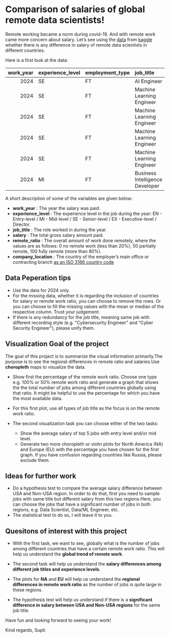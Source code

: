 # Comparison of salaries of global remote data scientists!

Remote working became a norm during covid-19. And with remote work came
more concern about salary. Let’s see using the
[data](https://github.com/Dr-Eberle-Zentrum/Data-projects-with-R-and-GitHub/blob/main/Projects/Supti7/Salaries_data_scientists.csv)
from
[kaggle](https://www.kaggle.com/datasets/abhinavshaw09/data-science-job-salaries-2024?resource=download)
whether there is any difference in salary of remote data scientists in
different countries.

Here is a first look at the data:

<table>
<colgroup>
<col style="width: 5%" />
<col style="width: 9%" />
<col style="width: 9%" />
<col style="width: 18%" />
<col style="width: 4%" />
<col style="width: 9%" />
<col style="width: 8%" />
<col style="width: 10%" />
<col style="width: 7%" />
<col style="width: 9%" />
<col style="width: 7%" />
</colgroup>
<thead>
<tr class="header">
<th style="text-align: right;">work_year</th>
<th style="text-align: left;">experience_level</th>
<th style="text-align: left;">employment_type</th>
<th style="text-align: left;">job_title</th>
<th style="text-align: right;">salary</th>
<th style="text-align: left;">salary_currency</th>
<th style="text-align: right;">salary_in_usd</th>
<th style="text-align: left;">employee_residence</th>
<th style="text-align: right;">remote_ratio</th>
<th style="text-align: left;">company_location</th>
<th style="text-align: left;">company_size</th>
</tr>
</thead>
<tbody>
<tr class="odd">
<td style="text-align: right;">2024</td>
<td style="text-align: left;">SE</td>
<td style="text-align: left;">FT</td>
<td style="text-align: left;">AI Engineer</td>
<td style="text-align: right;">90000</td>
<td style="text-align: left;">USD</td>
<td style="text-align: right;">90000</td>
<td style="text-align: left;">AE</td>
<td style="text-align: right;">0</td>
<td style="text-align: left;">AE</td>
<td style="text-align: left;">L</td>
</tr>
<tr class="even">
<td style="text-align: right;">2024</td>
<td style="text-align: left;">SE</td>
<td style="text-align: left;">FT</td>
<td style="text-align: left;">Machine Learning Engineer</td>
<td style="text-align: right;">180500</td>
<td style="text-align: left;">USD</td>
<td style="text-align: right;">180500</td>
<td style="text-align: left;">US</td>
<td style="text-align: right;">0</td>
<td style="text-align: left;">US</td>
<td style="text-align: left;">M</td>
</tr>
<tr class="odd">
<td style="text-align: right;">2024</td>
<td style="text-align: left;">SE</td>
<td style="text-align: left;">FT</td>
<td style="text-align: left;">Machine Learning Engineer</td>
<td style="text-align: right;">96200</td>
<td style="text-align: left;">USD</td>
<td style="text-align: right;">96200</td>
<td style="text-align: left;">US</td>
<td style="text-align: right;">0</td>
<td style="text-align: left;">US</td>
<td style="text-align: left;">M</td>
</tr>
<tr class="even">
<td style="text-align: right;">2024</td>
<td style="text-align: left;">SE</td>
<td style="text-align: left;">FT</td>
<td style="text-align: left;">Machine Learning Engineer</td>
<td style="text-align: right;">235000</td>
<td style="text-align: left;">USD</td>
<td style="text-align: right;">235000</td>
<td style="text-align: left;">AU</td>
<td style="text-align: right;">0</td>
<td style="text-align: left;">AU</td>
<td style="text-align: left;">M</td>
</tr>
<tr class="odd">
<td style="text-align: right;">2024</td>
<td style="text-align: left;">SE</td>
<td style="text-align: left;">FT</td>
<td style="text-align: left;">Machine Learning Engineer</td>
<td style="text-align: right;">175000</td>
<td style="text-align: left;">USD</td>
<td style="text-align: right;">175000</td>
<td style="text-align: left;">AU</td>
<td style="text-align: right;">0</td>
<td style="text-align: left;">AU</td>
<td style="text-align: left;">M</td>
</tr>
<tr class="even">
<td style="text-align: right;">2024</td>
<td style="text-align: left;">MI</td>
<td style="text-align: left;">FT</td>
<td style="text-align: left;">Business Intelligence Developer</td>
<td style="text-align: right;">95413</td>
<td style="text-align: left;">USD</td>
<td style="text-align: right;">95413</td>
<td style="text-align: left;">US</td>
<td style="text-align: right;">100</td>
<td style="text-align: left;">US</td>
<td style="text-align: left;">M</td>
</tr>
</tbody>
</table>

A short description of some of the variables are given below:

-   **work\_year** : The year the salary was paid.
-   **experience\_level** : The experience level in the job during the
    year: EN - Entry-level / MI - Mid-level / SE - Senior-level / EX -
    Executive-level / Director.
-   **job\_title** : The role worked in during the year.
-   **salary** : The total gross salary amount paid.
-   **remote\_ratio** : The overall amount of work done remotely, where
    the values are as follows: 0 no remote work (less than 20%), 50
    partially remote, 100 fully remote (more than 80%).
-   **company\_location** : The country of the employer’s main office or
    contracting branch [as an ISO 3166 country
    code](https://www.iso.org/iso-3166-country-codes.html)

## Data Peperation tips

-   Use the data for 2024 only.
-   For the missing data, whether it is regarding the inclusion of
    countries for salary or remote work ratio, you can choose to remove
    the rows. Or you can choose to fill the missing values with the mean
    or median of the respective column. Trust your judgement.
-   If there is any redundancy for the job title, meaning same job with
    different recording style (e.g. “Cybersecurity Engineer” and “Cyber
    Security Engineer”), please unify them.

## Visualization Goal of the project

The goal of this project is to summarize the visual information
primarily.The purpose is to see the regional differences in remote ratio
and salaries.Use **choropleth** maps to visualize the data.

-   Show first the percentage of the remote work ratio. Choose one type
    e.g. 100% or 50% remote work ratio and generate a graph that shows
    the the total number of jobs among different countries globally
    using that ratio. It might be helpful to use the percentage for
    which you have the most available data.

-   For this first plot, use all types of job title as the focus is on
    the remote work ratio.

-   The second visualization task you can choose either of the two
    tasks:

    -   Show the average salary of top 5 jobs with entry level and/or
        mid level.
    -   Generate two more choropleth or violin plots for North America
        (NA) and Europe (EU) with the percentage you have chosen for the
        first graph. If you have confusion regarding countries like
        Russia, please exclude them.

## Ideas for further work

-   Do a hypothesis test to compare the average salary difference
    between USA and Non-USA region. In order to do that, first you need
    to sample jobs with same title but different salary from this two
    regions.Here, you can choose the jobs that have a significant number
    of jobs in both regions, e.g. Data Scientist, Data/ML Engineer, etc.
-   The statistical test to do so, I will leave it to you.

## Quesitons of interest with this project

-   With the first task, we want to see, globally what is the number of
    jobs among different countries that have a certain remote work
    ratio. This will help us understand the **global trend of remote
    work**.

-   The second task will help us understand the **salary differences
    among different job titles and experience levels**.

-   The plots for **NA** and **EU** will help us understand the
    **regional differences in remote work ratio** as the number of jobs
    is quite large in these regions.

-   The hypothesis test will help us understand if there is a
    **significant difference in salary between USA and Non-USA regions**
    for the same job title.

Have fun and looking forward to seeing your work!

Kind regards, Supti
